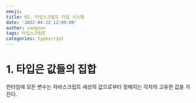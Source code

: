 ```yaml
---
emoji:
title: 02. 타입스크립트 타입 시스템
date: '2022-04-22 12:00:00'
author: sangzun
tags: 타입스크립트
categories: typescript
---
```


# 1. 타입은 값들의 집합

런타임에 모든 변수는 자바스크립트 세상의 값으로부터 정해지는 각자의 고유한 값을 가진다.
